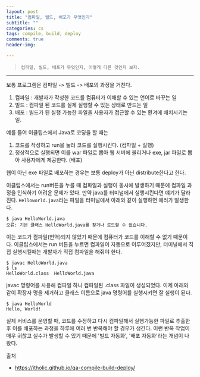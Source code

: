 ```yaml
---  
layout: post  
title: "컴파일, 빌드, 배포가 무엇인가"  
subtitle: ""  
categories: cs
tags: compile, build, deploy 
comments: true  
header-img: 

---  
```

  
> `컴파일, 빌드, 배포가 무엇인지, 어떻게 다른 것인지 보자.`  

---

보통 프로그램은 컴파일 -> 빌드 -> 배포의 과정을 거친다.

1. 컴파일 : 개발자가 작성한 코드를 컴퓨터가 이해할 수 있는 언어로 바꾸는 일
2. 빌드 : 컴파일 된 코드를 실제 실행할 수 있는 상태로 만드는 일
3. 배포 : 빌드가 된 실행 가능한 파일을 사용자가 접근할 수 있는 환겨에 배치시키는 일.

예를 들어 이클립스에서 Java로 코딩을 할 때는

1. 코드를 작성하고 run을 눌러 코드를 실행시킨다. (컴파일 + 실행)
2. 정상적으로 실행되면 이를 war 파일로 뽑아 웹 서버에 올리거나 exe, jar 파일로 뽑아 사용자에게 제공한다. (배포)

웹이 아닌 exe 파일로 배포하는 경우는 보통 deploy가 아닌 distribute한다고 한다. 

이클립스에서는 run버튼을 누를 때 컴파일과 실행이 동시에 발생하기 때문에 컴파일 과정을 인식하기 어려운 문제가 있다. 만약 java를 터미널에서 실행시킨다면 얘기가 달라진다.
`Helloworld.java`라는 파일을 터미널에서 아래와 같이 실행하면 에러가 발생한다.

```
$ java HelloWorld.java
오류: 기본 클래스 HelloWorld.java를 찾거나 로드할 수 없습니다.
```

이는 코드가 컴파일(번역)되지 않았기 때문에 컴퓨터가 코드를 이해할 수 없기 때문이다. 이클립스에서는 run 버튼을 누르면 컴파일이 자동으로 이루어졌지만,
터미널에서 직접 실행시킬때는 개발자가 직접 컴파일을 해줘야 한다.

```
$ javac HelloWorld.java
$ ls
HelloWorld.class  HelloWorld.java
```

javac 명령어를 사용해 컴파일 하니 컴파일된 .class 파일이 생성되었다. 이제 아래와 같이 확장자 명을 제거하고 클래스 이름으로 java 명령어를 실행시키면 잘 실행이 된다.

```
$ java HelloWorld
Hello, World!
```

실제 서비스를 운영할 때, 코드를 수정하고 다시 컴파일해서 실행가능한 파일로 추출한 후 이를 배포하는 과정을 하루에 여러 번 반복해야 할 경우가 생긴다.
이런 반복 작업이 매우 귀찮고 실수가 발생할 수 있기 때문에 '빌드 자동화', '배포 자동화'라는 개념이 나왔다.


출처 
* https://itholic.github.io/qa-compile-build-deploy/



